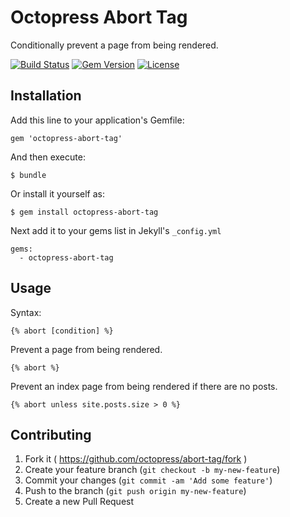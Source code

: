 # Octopress Abort Tag

Conditionally prevent a page from being rendered.

[![Build Status](https://travis-ci.org/octopress/abort-tag.svg)](https://travis-ci.org/octopress/abort-tag)
[![Gem Version](http://img.shields.io/gem/v/octopress-abort-tag.svg)](https://rubygems.org/gems/octopress-abort-tag)
[![License](http://img.shields.io/:license-mit-blue.svg)](http://octopress.mit-license.org)

## Installation

Add this line to your application's Gemfile:

    gem 'octopress-abort-tag'

And then execute:

    $ bundle

Or install it yourself as:

    $ gem install octopress-abort-tag

Next add it to your gems list in Jekyll's `_config.yml`

    gems:
      - octopress-abort-tag

## Usage

Syntax:

```
{% abort [condition] %}
```

Prevent a page from being rendered.

```
{% abort %}
```

Prevent an index page from being rendered if there are no posts.

```
{% abort unless site.posts.size > 0 %}
```

## Contributing

1. Fork it ( https://github.com/octopress/abort-tag/fork )
2. Create your feature branch (`git checkout -b my-new-feature`)
3. Commit your changes (`git commit -am 'Add some feature'`)
4. Push to the branch (`git push origin my-new-feature`)
5. Create a new Pull Request
